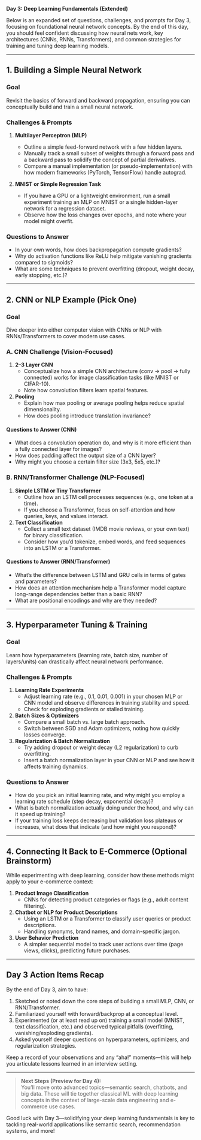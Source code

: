 **Day 3: Deep Learning Fundamentals (Extended)**

Below is an expanded set of questions, challenges, and prompts for Day 3, focusing on foundational neural network concepts. By the end of this day, you should feel confident discussing how neural nets work, key architectures (CNNs, RNNs, Transformers), and common strategies for training and tuning deep learning models.

---

## 1. Building a Simple Neural Network

### Goal

Revisit the basics of forward and backward propagation, ensuring you can conceptually build and train a small neural network.

### Challenges & Prompts

1. **Multilayer Perceptron (MLP)**

   - Outline a simple feed-forward network with a few hidden layers.
   - Manually track a small subset of weights through a forward pass and a backward pass to solidify the concept of partial derivatives.
   - Compare a manual implementation (or pseudo-implementation) with how modern frameworks (PyTorch, TensorFlow) handle autograd.

2. **MNIST or Simple Regression Task**
   - If you have a GPU or a lightweight environment, run a small experiment training an MLP on MNIST or a single hidden-layer network for a regression dataset.
   - Observe how the loss changes over epochs, and note where your model might overfit.

### Questions to Answer

- In your own words, how does backpropagation compute gradients?
- Why do activation functions like ReLU help mitigate vanishing gradients compared to sigmoids?
- What are some techniques to prevent overfitting (dropout, weight decay, early stopping, etc.)?

---

## 2. CNN or NLP Example (Pick One)

### Goal

Dive deeper into either computer vision with CNNs or NLP with RNNs/Transformers to cover modern use cases.

### A. CNN Challenge (Vision-Focused)

1. **2–3 Layer CNN**
   - Conceptualize how a simple CNN architecture (conv → pool → fully connected) works for image classification tasks (like MNIST or CIFAR-10).
   - Note how convolution filters learn spatial features.
2. **Pooling**
   - Explain how max pooling or average pooling helps reduce spatial dimensionality.
   - How does pooling introduce translation invariance?

#### Questions to Answer (CNN)

- What does a convolution operation do, and why is it more efficient than a fully connected layer for images?
- How does padding affect the output size of a CNN layer?
- Why might you choose a certain filter size (3x3, 5x5, etc.)?

### B. RNN/Transformer Challenge (NLP-Focused)

1. **Simple LSTM or Tiny Transformer**
   - Outline how an LSTM cell processes sequences (e.g., one token at a time).
   - If you choose a Transformer, focus on self-attention and how queries, keys, and values interact.
2. **Text Classification**
   - Collect a small text dataset (IMDB movie reviews, or your own text) for binary classification.
   - Consider how you’d tokenize, embed words, and feed sequences into an LSTM or a Transformer.

#### Questions to Answer (RNN/Transformer)

- What’s the difference between LSTM and GRU cells in terms of gates and parameters?
- How does an attention mechanism help a Transformer model capture long-range dependencies better than a basic RNN?
- What are positional encodings and why are they needed?

---

## 3. Hyperparameter Tuning & Training

### Goal

Learn how hyperparameters (learning rate, batch size, number of layers/units) can drastically affect neural network performance.

### Challenges & Prompts

1. **Learning Rate Experiments**
   - Adjust learning rate (e.g., 0.1, 0.01, 0.001) in your chosen MLP or CNN model and observe differences in training stability and speed.
   - Check for exploding gradients or stalled training.
2. **Batch Sizes & Optimizers**
   - Compare a small batch vs. large batch approach.
   - Switch between SGD and Adam optimizers, noting how quickly losses converge.
3. **Regularization & Batch Normalization**
   - Try adding dropout or weight decay (L2 regularization) to curb overfitting.
   - Insert a batch normalization layer in your CNN or MLP and see how it affects training dynamics.

### Questions to Answer

- How do you pick an initial learning rate, and why might you employ a learning rate schedule (step decay, exponential decay)?
- What is batch normalization actually doing under the hood, and why can it speed up training?
- If your training loss keeps decreasing but validation loss plateaus or increases, what does that indicate (and how might you respond)?

---

## 4. Connecting It Back to E-Commerce (Optional Brainstorm)

While experimenting with deep learning, consider how these methods might apply to your e-commerce context:

1. **Product Image Classification**
   - CNNs for detecting product categories or flags (e.g., adult content filtering).
2. **Chatbot or NLP for Product Descriptions**
   - Using an LSTM or a Transformer to classify user queries or product descriptions.
   - Handling synonyms, brand names, and domain-specific jargon.
3. **User Behavior Prediction**
   - A simpler sequential model to track user actions over time (page views, clicks), predicting future purchases.

---

## Day 3 Action Items Recap

By the end of Day 3, aim to have:

1. Sketched or noted down the core steps of building a small MLP, CNN, or RNN/Transformer.
2. Familiarized yourself with forward/backprop at a conceptual level.
3. Experimented (or at least read up on) training a small model (MNIST, text classification, etc.) and observed typical pitfalls (overfitting, vanishing/exploding gradients).
4. Asked yourself deeper questions on hyperparameters, optimizers, and regularization strategies.

Keep a record of your observations and any “aha!” moments—this will help you articulate lessons learned in an interview setting.

---

> **Next Steps (Preview for Day 4):**  
> You’ll move onto advanced topics—semantic search, chatbots, and big data. These will tie together classical ML with deep learning concepts in the context of large-scale data engineering and e-commerce use cases.

Good luck with Day 3—solidifying your deep learning fundamentals is key to tackling real-world applications like semantic search, recommendation systems, and more!
